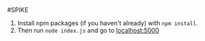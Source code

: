 #SPIKE

1. Install npm packages (if you haven't already) with `npm install`.
2. Then run `node index.js` and go to <a href=http://localhost:5000/>localhost:5000
